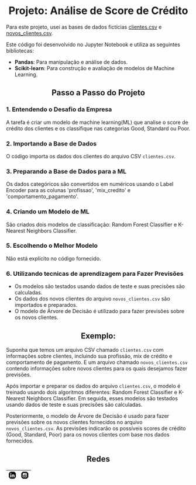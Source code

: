 <div align=center>

# Projeto: Análise de Score de Crédito

</div>

Para este projeto, usei as bases de dados fictícias [clientes.csv](/codigo.ipynb) e [novos_clientes.csv](/codigo.ipynb).

Este código foi desenvolvido no Jupyter Notebook e utiliza as seguintes bibliotecas:

- **Pandas**: Para manipulação e análise de dados.
- **Scikit-learn**: Para construção e avaliação de modelos de Machine Learning.



<div align=center>

## Passo a Passo do Projeto

</div>

### 1. Entendendo o Desafio da Empresa

A tarefa é criar um modelo de machine learning(ML) que analise o score de crédito dos clientes e os classifique nas categorias Good, Standard ou Poor.

### 2. Importando a Base de Dados

O código importa os dados dos clientes do arquivo CSV `clientes.csv`.

### 3. Preparando a Base de Dados para a ML

Os dados categóricos são convertidos em numéricos usando o Label Encoder para as colunas 'profissao', 'mix_credito' e 'comportamento_pagamento'.

### 4. Criando um Modelo de ML

São criados dois modelos de classificação: Random Forest Classifier e K-Nearest Neighbors Classifier.

### 5. Escolhendo o Melhor Modelo

Não está explícito no código fornecido.

### 6. Utilizando tecnicas de aprendizagem para Fazer Previsões

- Os modelos são testados usando dados de teste e suas precisões são calculadas.
- Os dados dos novos clientes do arquivo `novos_clientes.csv` são importados e preparados.
- O modelo de Árvore de Decisão é utilizado para fazer previsões sobre os novos clientes.

<div align=center>

## Exemplo:

</div>

Suponha que temos um arquivo CSV chamado `clientes.csv` com informações sobre clientes, incluindo sua profissão, mix de crédito e comportamento de pagamento. E um arquivo chamado `novos_clientes.csv` contendo informações sobre novos clientes para os quais desejamos fazer previsões.

Após importar e preparar os dados do arquivo `clientes.csv`, o modelo é treinado usando dois algoritmos diferentes: Random Forest Classifier e K-Nearest Neighbors Classifier. Em seguida, esses modelos são testados usando dados de teste e suas precisões são calculadas.

Posteriormente, o modelo de Árvore de Decisão é usado para fazer previsões sobre os novos clientes fornecidos no arquivo `novos_clientes.csv`. As previsões indicarão os possíveis scores de crédito (Good, Standard, Poor) para os novos clientes com base nos dados fornecidos.



<div align=center>


## Redes

|  [![Linkedin](/1_img/icone-linkedin.png)](https://www.linkedin.com/in/igor-ferreira-desenvolvedor/)| [![Instagram](/1_img/icone-instagram.png)](https://www.instagram.com/igoh_araujo/) 
|-----------|-----------|

</div>
